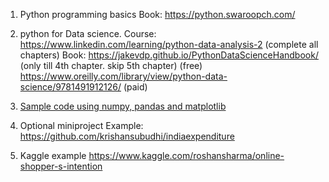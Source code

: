 1. Python programming basics
    Book: https://python.swaroopch.com/

2. python for Data science.
Course: https://www.linkedin.com/learning/python-data-analysis-2 (complete all chapters)
Book: https://jakevdp.github.io/PythonDataScienceHandbook/ (only till 4th chapter. skip 5th chapter) (free)
https://www.oreilly.com/library/view/python-data-science/9781491912126/ (paid)
3. [Sample code using numpy, pandas and matplotlib](sample.ipynb)
4. Optional miniproject 
Example: https://github.com/krishansubudhi/indiaexpenditure
5. Kaggle example
https://www.kaggle.com/roshansharma/online-shopper-s-intention